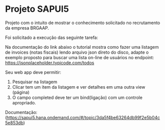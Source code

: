 # Projeto SAPUI5

Projeto com o intuito de mostrar o conhecimento solicitado no recrutamento da empresa BRGAAP.

Foi solicitado a execução das seguinte tarefa:

  Na documentação do link abaixo o tutorial mostra como fazer uma listagem de invoices (notas fiscais) lendo arquivo json direto do disco, adapte o exemplo proposto para   buscar uma lista on-line de usuários no endpoint: https://jsonplaceholder.typicode.com/todos
  
  Seu web app deve permitir:

  1. Pesquisar na listagem
  2. Clicar tem um item da listagem e ver detalhes em uma outra view (página)
  3. O campo completed deve ter um bind(ligação) com um controle apropriado. 

  Documentação: (https://sapui5.hana.ondemand.com/#/topic/3da5f4be63264db99f2e5b04c5e853db)
